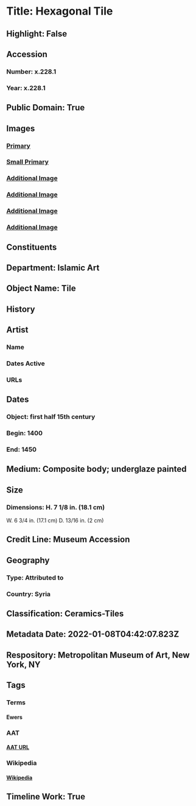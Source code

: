# Title: Hexagonal Tile
## Highlight: False
## Accession
### Number: x.228.1
### Year: x.228.1
## Public Domain: True
## Images
### [Primary](https://images.metmuseum.org/CRDImages/is/original/wb-x.228.1.JPG)
### [Small Primary](https://images.metmuseum.org/CRDImages/is/web-large/wb-x.228.1.JPG)
### [Additional Image](https://images.metmuseum.org/CRDImages/is/original/wb-x.228.1b.JPG)
### [Additional Image](https://images.metmuseum.org/CRDImages/is/original/wb-x.228.1c.JPG)
### [Additional Image](https://images.metmuseum.org/CRDImages/is/original/x.228.1(front).JPG)
### [Additional Image](https://images.metmuseum.org/CRDImages/is/original/x.228.1(back).JPG)
## Constituents
## Department: Islamic Art
## Object Name: Tile
## History
## Artist
### Name
### Dates Active
### URLs
## Dates
### Object: first half 15th century
### Begin: 1400
### End: 1450
## Medium: Composite body; underglaze painted
## Size
### Dimensions: H. 7 1/8 in. (18.1 cm)
W. 6 3/4 in. (17.1 cm)
D. 13/16 in. (2 cm)
## Credit Line: Museum Accession
## Geography
### Type: Attributed to
### Country: Syria
## Classification: Ceramics-Tiles
## Metadata Date: 2022-01-08T04:42:07.823Z
## Respository: Metropolitan Museum of Art, New York, NY
## Tags
### Terms
#### Ewers
### AAT
#### [AAT URL](http://vocab.getty.edu/page/aat/300045666)
### Wikipedia
#### [Wikipedia]()
## Timeline Work: True